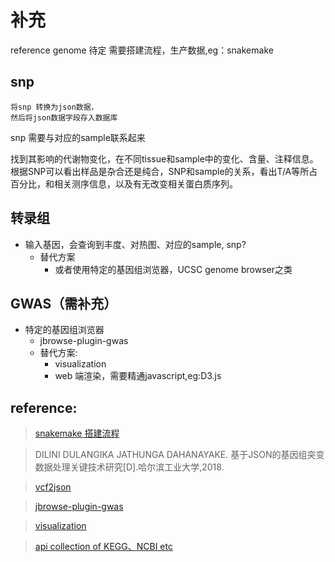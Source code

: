 # 补充
reference genome 待定
需要搭建流程，生产数据,eg：snakemake

## snp
    将snp 转换为json数据，
    然后将json数据字段存入数据库

snp 需要与对应的sample联系起来

找到其影响的代谢物变化，在不同tissue和sample中的变化、含量、注释信息。 根据SNP可以看出样品是杂合还是纯合，SNP和sample的关系，看出T/A等所占百分比，和相关测序信息，以及有无改变相关蛋白质序列。

## 转录组
-   输入基因，会查询到丰度、对热图、对应的sample, snp?
    - 替代方案
        - 或者使用特定的基因组浏览器，UCSC genome browser之类

## GWAS（需补充）
-   特定的基因组浏览器
    -   jbrowse-plugin-gwas
    -   替代方案:
        -   visualization
        -   web 端渲染，需要精通javascript,eg:D3.js

## reference:

>[snakemake 搭建流程](https://snakemake.readthedocs.io/en/stable/)

>DILINI DULANGIKA JATHUNGA DAHANAYAKE. 基于JSON的基因组突变数据处理关键技术研究[D].哈尔滨工业大学,2018.

>[vcf2json](https://github.com/bdolmo/vcf2json)

>[jbrowse-plugin-gwas](https://github.com/cmdcolin/jbrowse-plugin-gwas)

>[visualization](https://deck.gl/showcase)

>[api collection of KEGG、NCBI etc ](http://togows.org/)